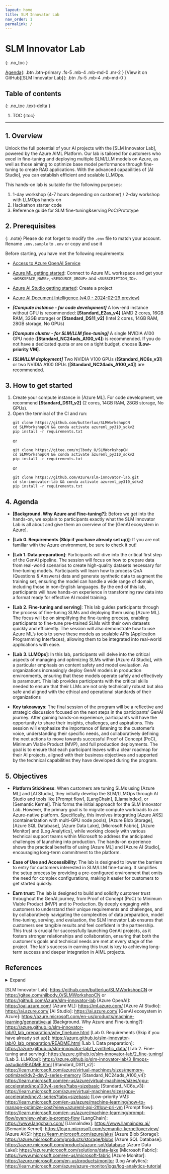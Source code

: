 ```yaml
---
layout: home
title: SLM Innovator Lab
nav_order: 1
permalink: /
---
```

# SLM Innovator Lab
{: .no_toc }

[Agenda](#agenda){: .btn .btn-primary .fs-5 .mb-4 .mb-md-0 .mr-2 }
[View it on GitHub][SLM Innovator Lab]{: .btn .fs-5 .mb-4 .mb-md-0 }

## Table of contents
{: .no_toc .text-delta }

1. TOC
{:toc}

---

## 1. Overview

Unlock the full potential of your AI projects with the [SLM Innovator Lab], powered by the Azure AIML Platform. Our lab is tailored for customers who excel in fine-tuning and deploying multiple SLM/LLM models on Azure, as well as those aiming to optimize base model performance through fine-tuning to create RAG applications. With the advanced capabilities of [AI Studio], you can establish efficient and scalable LLMOps.

This hands-on lab is suitable for the following purposes:

1. 1-day workshop (4-7 hours depending on customer) / 2-day workshop with LLMOps hands-on
2. Hackathon starter code
3. Reference guide for SLM fine-tuning&serving PoC/Prototype

## 2. Prerequisites

{: .note}
Please do not forget to modify the `.env` file to match your account. Rename `.env.sample` to `.env` or copy and use it

Before starting, you have met the following requirements:

- [Access to Azure OpenAI Service](https://go.microsoft.com/fwlink/?linkid=2222006)
- [Azure ML getting started](https://github.com/Azure/azureml-examples/tree/main/tutorials): Connect to Azure ML workspace and get your `<WORKSPACE_NAME>`, `<RESOURCE_GROUP>` and `<SUBSCRIPTION_ID>`.
- [Azure AI Studio getting started](https://aka.ms/azureaistudio): Create a project
- [Azure AI Document Intelligence (v4.0 - 2024-02-29 preview)](https://learn.microsoft.com/en-us/azure/ai-services/document-intelligence/overview?view=doc-intel-4.0.0)

- ***[Compute instance - for code development]*** A low-end instance without GPU is recommended: **[Standard_E2as_v4]** (AMD 2 cores, 16GB RAM, 32GB storage) or **[Standard_DS11_v2]** (Intel 2 cores, 14GB RAM, 28GB storage, No GPUs)  
- ***[Compute cluster - for SLM/LLM fine-tuning]*** A single NVIDIA A100 GPU node (**[Standard_NC24ads_A100_v4]**) is recommended. If you do not have a dedicated quota or are on a tight budget, choose **[Low-priority VM]**.
- ***[SLM/LLM deployment]*** Two NVIDIA V100 GPUs (**[Standard_NC6s_v3]**) or two NVIDIA A100 GPUs (**[Standard_NC24ads_A100_v4]**) are recommended. 


## 3. How to get started 
1. Create your compute instance in [Azure ML]. For code development, we recommend **[Standard_DS11_v2]** (2 cores, 14GB RAM, 28GB storage, No GPUs).
2. Open the terminal of the CI and run: 
    ```shell
    git clone https://github.com/butterluo/SLMWorkshopCN
    cd SLMWorkshopCN && conda activate azureml_py310_sdkv2
    pip install -r requirements.txt
    ```
    or
    ```shell
    git clone https://gitee.com/nilbody_0/SLMWorkshopCN
    cd SLMWorkshopCN && conda activate azureml_py310_sdkv2
    pip install -r requirements.txt
    ```
    or    
    ```shell
    git clone https://github.com/Azure/slm-innovator-lab.git
    cd slm-innovator-lab && conda activate azureml_py310_sdkv2
    pip install -r requirements.txt
    ```

## 4. Agenda
- **[Background. Why Azure and Fine-tuning?]**: Before we get into the hands-on, we explain to participants exactly what the SLM Innovator Lab is all about and give them an overview of the [GenAI ecosystem in Azure]. 

- **[Lab 0. Requirements (Skip if you have already set up)]**: If you are not familiar with the Azure environment, be sure to check it out!

- **[Lab 1. Data preparation]**: Participants will dive into the critical first step of the GenAI pipeline. The session will focus on how to prepare data from real-world scenarios to create high-quality datasets necessary for fine-tuning models. Participants will learn how to process QnA (Questions & Answers) data and generate synthetic data to augment the training set, ensuring the model can handle a wide range of domain, including those in non-English languages. By the end of this lab, participants will have hands-on experience in transforming raw data into a format ready for effective AI model training. 

- **[Lab 2. Fine-tuning and serving]**: This lab guides participants through the process of fine-tuning SLMs and deploying them using [Azure ML]. The focus will be on simplifying the fine-tuning process, enabling participants to fine-tune pre-trained SLMs with their own datasets quickly and efficiently. The session will also demonstrate how to use Azure ML’s tools to serve these models as scalable APIs (Application Programming Interfaces), allowing them to be integrated into real-world applications with ease.  

- **[Lab 3. LLMOps]**: In this lab, participants will delve into the critical aspects of managing and optimizing SLMs within [Azure AI Studio], with a particular emphasis on content safety and model evaluation. As organizations increasingly deploy GenAI models in production environments, ensuring that these models operate safely and effectively is paramount. This lab provides participants with the critical skills needed to ensure that their LLMs are not only technically robust but also safe and aligned with the ethical and operational standards of their organizations 

- **Key takeaways**: The final session of the program will be a reflective and strategic discussion focused on the next steps in the participants' GenAI journey. After gaining hands-on experience, participants will have the opportunity to share their insights, challenges, and aspirations. This session will emphasize the importance of listening to the customer’s voice, understanding their specific needs, and collaboratively defining the next actions to move towards successful Proof of Concept (PoC), Minimum Viable Product (MVP), and full production deployments. The goal is to ensure that each participant leaves with a clear roadmap for their AI projects, aligned with their business objectives and supported by the technical capabilities they have developed during the program. 

## 5. Objectives
- **Platform Stickiness**: When customers are tuning SLMs using [Azure ML] and [AI Studio], they initially develop the SLM/LLMOps through AI Studio and tools like [Prompt flow], [LangChain], [LlamaIndex], or [Semantic Kernel]. This forms the initial approach for the SLM Innovator Lab. However, the primary goal is to migrate compute workloads to an Azure-native platform. Specifically, this involves integrating [Azure AKS] (containerization with multi-GPU node pools), [Azure Blob Storage], [Azure SQL Database], [Azure Data Lake], [Microsoft Fabric], [Azure Monitor] and [Log Analytics], while working closely with various technical support teams within Microsoft to address the anticipated challenges of launching into production. The hands-on experience shows the practical benefits of using [Azure ML] and [Azure AI Studio], encouraging long-term commitment to the platform. 

- **Ease of Use and Accessibility**: The lab is designed to lower the barriers to entry for customers interested in SLM/LLM fine-tuning. It simplifies the setup process by providing a pre-configured environment that omits the need for complex configurations, making it easier for customers to get started quickly. 

- **Earn trust**: The lab is designed to build and solidify customer trust throughout the GenAI journey, from Proof of Concept (PoC) to Minimum Viable Product (MVP) and to Production. By deeply engaging with customers to understand their unique requirements and challenges, and by collaboratively navigating the complexities of data preparation, model fine-tuning, serving, and evaluation, the SLM Innovator Lab ensures that customers see tangible results and feel confident in the partnership. This trust is crucial for successfully launching GenAI projects, as it fosters stronger relationships and collaboration, ensuring that both the customer's goals and technical needs are met at every stage of the project. The lab's success in earning this trust is key to achieving long-term success and deeper integration in AIML projects. 

## References

<details markdown="block">
<summary>Expand</summary>

### Data preparation
- [Evolve-Instruct](https://arxiv.org/pdf/2304.12244)
- [GLAN (Generalized Instruction Tuning)](https://arxiv.org/pdf/2402.13064)
- [Auto Evolve-Instruct](https://arxiv.org/pdf/2406.00770)
- [Azure Machine Learning examples](https://github.com/Azure/azureml-examples)

### SLM fine-tuning

#### Phi-3/Phi-3.5
- [Finetune Small Language Model (SLM) Phi-3 using Azure ML](https://techcommunity.microsoft.com/t5/ai-machine-learning-blog/finetune-small-language-model-slm-phi-3-using-azure-machine/ba-p/4130399)
- [microsoft/Phi-3-mini-4k-instruct](https://huggingface.co/microsoft/Phi-3-mini-4k-instruct): This is Microsoft's official Phi-3-mini-4k-instruct model.
- [microsoft/Phi-3-mini-128k-instruct](https://huggingface.co/microsoft/Phi-3-mini-128k-instruct): This is Microsoft's official Phi-3-mini-128k-instruct model.
- [microsoft/Phi-3.5-mini-instruct](https://huggingface.co/microsoft/Phi-3.5-mini-instruct): This is Microsoft's official Phi-3.5-mini-instruct model.
- [microsoft/Phi-3.5-MoE-instruct](https://huggingface.co/microsoft/Phi-3.5-MoE-instruct): This is Microsoft's official Phi-3.5-MoE-instruct model.

#### Florence-2
- [Fine-tuning Florence-2 for VQA (Visual Question Answering) using the Azure ML Python SDK and MLflow](https://techcommunity.microsoft.com/t5/ai-machine-learning-blog/fine-tuning-florence-2-for-vqa-visual-question-answering-using/ba-p/4181123)
- [Hugging Face Blog - Finetune Florence-2 on DoCVQA](https://huggingface.co/blog/finetune-florence2)

### LLMOps
- [LLMOps with Prompt flow (Supports both AI Studio and Azure Machine Learning](https://github.com/microsoft/llmops-promptflow-template)

</details>

[SLM Innovator Lab]: https://github.com/butterluo/SLMWorkshopCN or https://gitee.com/nilbody_0/SLMWorkshopCN or https://github.com/Azure/slm-innovator-lab
[Azure OpenAI]: https://oai.azure.com/
[Azure ML]: https://ml.azure.com/
[Azure AI Studio]: https://ai.azure.com/
[AI Studio]: https://ai.azure.com/
[GenAI ecosystem in Azure]: https://azure.microsoft.com/en-us/products/machine-learning/generative-ai
[Background. Why Azure and Fine-tuning?]: https://azure.github.io/slm-innovator-lab/0_lab_preparation/why_finetune.html
[Lab 0. Requirements (Skip if you have already set up)]: https://azure.github.io/slm-innovator-lab/0_lab_preparation/README.html
[Lab 1. Data preparation]: https://azure.github.io/slm-innovator-lab/1_synthetic_data/
[Lab 2. Fine-tuning and serving]: https://azure.github.io/slm-innovator-lab/2_fine-tuning/
[Lab 3. LLMOps]: https://azure.github.io/slm-innovator-lab/3_llmops-aistudio/README.html
[Standard_DS11_v2]: https://learn.microsoft.com/azure/virtual-machines/sizes/memory-optimized/dv2-dsv2-series-memory
[Standard_NC24ads_A100_v4]: https://learn.microsoft.com/en-us/azure/virtual-machines/sizes/gpu-accelerated/nca100v4-series?tabs=sizebasic
[Standard_NC6s_v3]: https://learn.microsoft.com/azure/virtual-machines/sizes/gpu-accelerated/ncv3-series?tabs=sizebasic
[Low-priority VM]: https://learn.microsoft.com/en-us/azure/machine-learning/how-to-manage-optimize-cost?view=azureml-api-2#low-pri-vm
[Prompt flow]: https://learn.microsoft.com/en-us/azure/machine-learning/prompt-flow/overview-what-is-prompt-flow
[LangChain]: https://www.langchain.com/
[LlamaIndex]: https://www.llamaindex.ai/
[Semantic Kernel]: https://learn.microsoft.com/semantic-kernel/overview/
[Azure AKS]: https://learn.microsoft.com/azure/aks/
[Azure Blob Storage]: https://azure.microsoft.com/products/storage/blobs
[Azure SQL Database]: https://azure.microsoft.com/products/azure-sql/database
[Azure Data Lake]: https://azure.microsoft.com/solutions/data-lake
[Microsoft Fabric]: https://www.microsoft.com/en-us/microsoft-fabric
[Azure Monitor]: https://azure.microsoft.com/en-us/products/monitor
[Log Analytics]: https://learn.microsoft.com/azure/azure-monitor/logs/log-analytics-tutorial